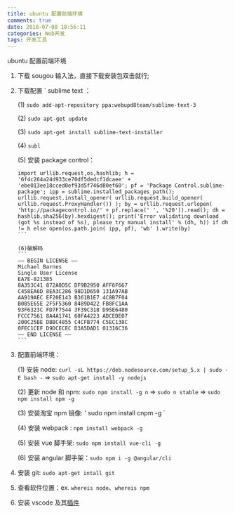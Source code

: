 ```yaml
---
title: ubuntu 配置前端环境
comments: true
date: 2018-07-08 18:56:11
categories: Web开发
tags: 开发工具
---
```


ubuntu 配置前端环境

<!--more-->

1. 下载 sougou 输入法，直接下载安装包双击就行;

2. 下载配置 ` sublime text ：

   (1) `sudo add-apt-repository ppa:webupd8team/sublime-text-3`

   (2) `sudo apt-get update`

   (3) `sudo apt-get install sublime-text-installer`

   (4) `subl`

   (5) 安装 package control：

   ````
   import urllib.request,os,hashlib; h = '6f4c264a24d933ce70df5dedcf1dcaee' + 'ebe013ee18cced0ef93d5f746d80ef60'; pf = 'Package Control.sublime-package'; ipp = sublime.installed_packages_path(); urllib.request.install_opener( urllib.request.build_opener( urllib.request.ProxyHandler()) ); by = urllib.request.urlopen( 'http://packagecontrol.io/' + pf.replace(' ', '%20')).read(); dh = hashlib.sha256(by).hexdigest(); print('Error validating download (got %s instead of %s), please try manual install' % (dh, h)) if dh != h else open(os.path.join( ipp, pf), 'wb' ).write(by)
   ```

   (6)破解码
   ```
   —– BEGIN LICENSE —–
   Michael Barnes
   Single User License
   EA7E-821385
   8A353C41 872A0D5C DF9B2950 AFF6F667
   C458EA6D 8EA3C286 98D1D650 131A97AB
   AA919AEC EF20E143 B361B1E7 4C8B7F04
   B085E65E 2F5F5360 8489D422 FB8FC1AA
   93F6323C FD7F7544 3F39C318 D95E6480
   FCCC7561 8A4A1741 68FA4223 ADCEDE07
   200C25BE DBBC4855 C4CFB774 C5EC138C
   0FEC1CEF D9DCECEC D3A5DAD1 01316C36
   —— END LICENSE ——
   ```

   ````

3. 配置前端环境：

   (1) 安装 node: `curl -sL https://deb.nodesource.com/setup_5.x | sudo -E bash -` => `sudo apt-get install -y nodejs`

   (2) 更新 node 和 npm: `sudo npm install -g n` => `sudo n stable` => `sudo npm install npm -g`

   (3) 安装淘宝 npm 镜像: ' sudo npm install cnpm -g `

   (4) 安装 webpack : `npm install webpack -g`

   (5) 安装 vue 脚手架: `sudo npm install vue-cli -g`

   (6) 安装 angular 脚手架：`sudo npm i -g @angular/cli`

4. 安装 git: `sudo apt-get intall git`

5. 查看软件位置：ex. `whereis node`、`whereis npm`

6. 安装 vscode 及其[插件](https://blog.csdn.net/win7583362/article/details/79315055)
